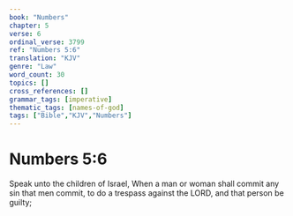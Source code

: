 ```yaml
---
book: "Numbers"
chapter: 5
verse: 6
ordinal_verse: 3799
ref: "Numbers 5:6"
translation: "KJV"
genre: "Law"
word_count: 30
topics: []
cross_references: []
grammar_tags: [imperative]
thematic_tags: [names-of-god]
tags: ["Bible","KJV","Numbers"]
---
```


# Numbers 5:6

Speak unto the children of Israel, When a man or woman shall commit any sin that men commit, to do a trespass against the LORD, and that person be guilty;

